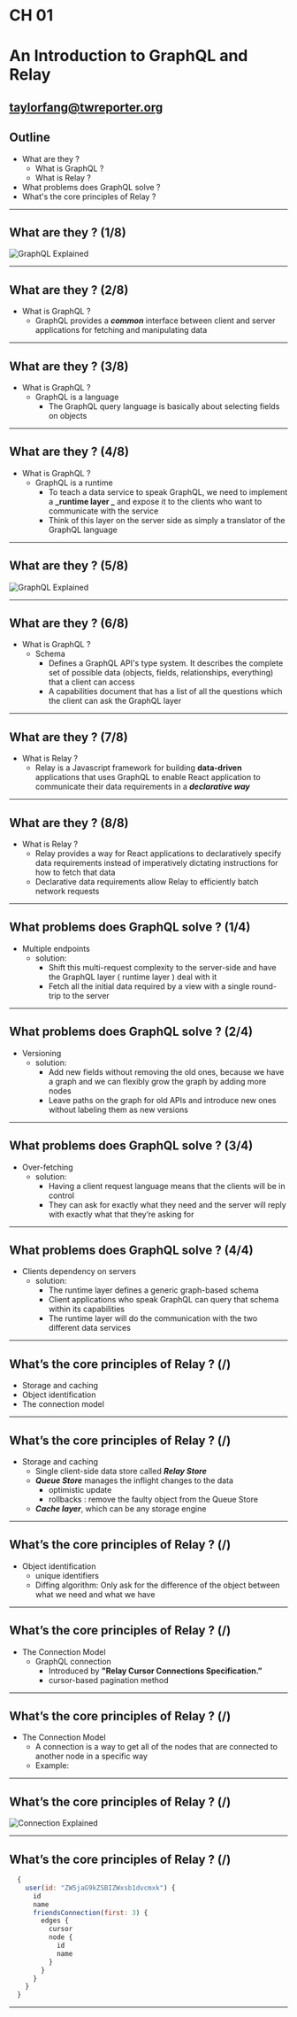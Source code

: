 # CH 01  
# An Introduction to GraphQL and Relay

taylorfang@twreporter.org
---

## Outline

- What are they ?
  - What is GraphQL ?
  - What is Relay ?
- What problems does GraphQL solve ?
- What's the core principles of Relay ?

---

## What are they ? (1/8)

![GraphQL Explained](https://cdn-images-1.medium.com/max/1600/1*2mTYU2RCJHagQrqQokYpww.png)

---

## What are they ? (2/8)

- What is GraphQL ?
  - GraphQL provides a **_common_** interface between client and server applications for fetching and manipulating data

---

## What are they ? (3/8)

- What is GraphQL ?
  - GraphQL is a language
    - The GraphQL query language is basically about selecting fields on objects

---

## What are they ? (4/8)

- What is GraphQL ?
  - GraphQL is a runtime
    - To teach a data service to speak GraphQL, we need to implement a **_runtime layer _** and expose it to the clients who want to communicate with the service
    - Think of this layer on the server side as simply a translator of the GraphQL language

---

## What are they ? (5/8)

![GraphQL Explained](https://cdn-images-1.medium.com/max/1600/1*2mTYU2RCJHagQrqQokYpww.png)

---

## What are they ? (6/8)

- What is GraphQL ?
  - Schema
    - Defines a GraphQL API's type system. It describes the complete set of possible data (objects, fields, relationships, everything) that a client can access
    - A capabilities document that has a list of all the questions which the client can ask the GraphQL layer

---

## What are they ? (7/8)

- What is Relay ?
  - Relay is a Javascript framework for building **data-driven** applications that uses GraphQL to enable React application to communicate their data requirements in a **_declarative way_**

---

## What are they ? (8/8)

- What is Relay ?
  - Relay provides a way for React applications to declaratively specify data requirements instead of imperatively dictating instructions for how to fetch that data
  - Declarative data requirements allow Relay to efficiently batch network requests

---

## What problems does GraphQL solve ? (1/4)

- Multiple endpoints
  - solution:
    - Shift this multi-request complexity to the server-side and have the GraphQL layer ( runtime layer ) deal with it
    - Fetch all the initial data required by a view with a single round-trip to the server

---

## What problems does GraphQL solve ? (2/4)

- Versioning
  - solution:
    - Add new fields without removing the old ones, because we have a graph and we can flexibly grow the graph by adding more nodes
    - Leave paths on the graph for old APIs and introduce new ones without labeling them as new versions
  
---

## What problems does GraphQL solve ? (3/4)

- Over-fetching
  - solution:
    - Having a client request language means that the clients will be in control
    - They can ask for exactly what they need and the server will reply with exactly what that they’re asking for
  
---

## What problems does GraphQL solve ? (4/4)

- Clients dependency on servers
  - solution:
    - The runtime layer defines a generic graph-based schema
    - Client applications who speak GraphQL can query that schema within its capabilities
    - The runtime layer will do the communication with the two different data services
  
---

## What’s the core principles of Relay ? (/)

- Storage and caching
- Object identification
- The connection model
  
---

## What’s the core principles of Relay ? (/)

- Storage and caching
  - Single client-side data store called **_Relay Store_**
  - **_Queue Store_** manages the inflight changes to the data
    - optimistic update
    - rollbacks : remove the faulty object from the Queue Store
  - **_Cache layer_**, which can be any storage engine

---

## What’s the core principles of Relay ? (/)

- Object identification
  - unique identifiers
  - Diffing algorithm: Only ask for the difference of the object between what we need and what we have

---

## What’s the core principles of Relay ? (/)

- The Connection Model
  - GraphQL connection
    - Introduced by **"Relay Cursor Connections Specification.”**
    - cursor-based pagination method

---

## What’s the core principles of Relay ? (/)

- The Connection Model
  - A connection is a way to get all of the nodes that are connected to another node in a specific way
  - Example:
  
---

## What’s the core principles of Relay ? (/)

![Connection Explained](https://cdn-images-1.medium.com/max/800/1*G2Byvcku-CB0qz6Xmhp1RA.png)
  
---

## What’s the core principles of Relay ? (/)

  ```js
    {
      user(id: "ZW5jaG9kZSBIZWxsb1dvcmxk") {
        id
        name
        friendsConnection(first: 3) {
          edges {
            cursor
            node {
              id
              name
            }
          }
        }
      }
    }
  ```
  
---